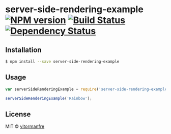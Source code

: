 # server-side-rendering-example [![NPM version][npm-image]][npm-url] [![Build Status][travis-image]][travis-url] [![Dependency Status][daviddm-image]][daviddm-url]
> 

## Installation

```sh
$ npm install --save server-side-rendering-example
```

## Usage

```js
var serverSideRenderingExample = require('server-side-rendering-example');

serverSideRenderingExample('Rainbow');
```
## License

MIT © [vitormanfre]()


[npm-image]: https://badge.fury.io/js/server-side-rendering-example.svg
[npm-url]: https://npmjs.org/package/server-side-rendering-example
[travis-image]: https://travis-ci.org/Vitormdias/server-side-rendering-example.svg?branch=master
[travis-url]: https://travis-ci.org/Vitormdias/server-side-rendering-example
[daviddm-image]: https://david-dm.org/Vitormdias/server-side-rendering-example.svg?theme=shields.io
[daviddm-url]: https://david-dm.org/Vitormdias/server-side-rendering-example
